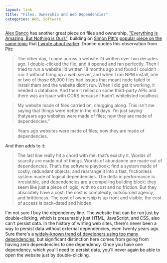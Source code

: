 ```yaml
---
layout: link
title: "Files, Ownership and Web Dependencies"
categories: Web, Software
---
```


[Alex Danco](https://twitter.com/Alex_Danco) has another great piece on files and ownership, ["Everything is Amazing, But Nothing is Ours"](https://alexdanco.com/2019/10/26/everything-is-amazing-but-nothing-is-ours/), building on [Simon Pitt's](https://twitter.com/Simon_Pitt) [popular piece on the same topic](https://onezero.medium.com/the-death-of-the-computer-file-doc-43cb028c0506) that [I wrote about earlier](https://blog.robenkleene.com/2019/10/19/the-death-of-files/). Drance quotes this observation from Pitt:

> The other day, I came across a website I’d written over two decades ago. I double-clicked the file, and it opened and ran perfectly. Then I tried to run a website I’d written 18 months ago and found I couldn’t run it without firing up a web server, and when I ran NPM install, one or two of those 65,000 files had issues that meant node failed to install them and the website didn’t run. When I did get it working, it needed a database. And then it relied on some third-party APIs and there was an issue with CORS because I hadn’t whitelisted localhost.

> My website made of files carried on, chugging along. This isn’t me saying that things were better in the old days. I’m just saying thatyears ago websites were made of files; now they are made of dependencies.”

> Years ago websites were made of files; now they are made of dependencies.

And then adds to it:

> The last line really hit a chord with me: that’s exactly it. Worlds of scarcity are made out of things. Worlds of abundance are made out of dependencies. That’s the software playbook: find a system made of costly, redundant objects; and rearrange it into a fast, frictionless system made of logical dependencies. The delta in performance is irresistible, and dependencies are a compelling building block: they seem like just a piece of logic, with no cost and no friction. But they absolutely have a cost: the cost is complexity, outsourced agency, and brittleness. The cost of ownership is up front and visible; the cost of access is back-dated and hidden.

I'm not sure I buy the dependency line. The website that can be run just by double-clicking, which is presumably just HTML, JavaScript, and CSS, also can't persist data. In the history of writing web sites, there's never been a way to persist data without external dependencies, even twenty years ago. Sure there's a [widely-known trend of developers using too many dependencies](https://www.davidhaney.io/npm-left-pad-have-we-forgotten-how-to-program/), but significant distinction here comes from going from having zero dependencies to one dependency. Once you have one dependency, which you'll need to persist data, you'll never again be able to open the website just by double-clicking.

